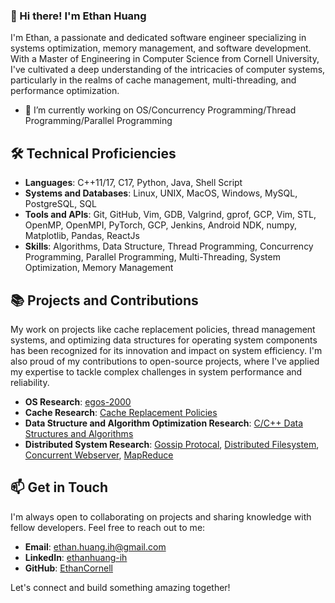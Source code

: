 ### 👋 Hi there! I'm Ethan Huang
I'm Ethan, a passionate and dedicated software engineer specializing in systems optimization, memory management, and software development. With a Master of Engineering in Computer Science from Cornell University, I've cultivated a deep understanding of the intricacies of computer systems, particularly in the realms of cache management, multi-threading, and performance optimization.

- 🔭 I’m currently working on OS/Concurrency Programming/Thread Programming/Parallel Programming

## 🛠 Technical Proficiencies

- **Languages**: C++11/17, C17, Python, Java, Shell Script
- **Systems and Databases**: Linux, UNIX, MacOS, Windows, MySQL, PostgreSQL, SQL
- **Tools and APIs**: Git, GitHub, Vim, GDB, Valgrind, gprof, GCP, Vim, STL, OpenMP, OpenMPI, PyTorch, GCP, Jenkins, Android NDK, numpy, Matplotlib, Pandas, ReactJs
- **Skills**: Algorithms, Data Structure, Thread Programming, Concurrency Programming, Parallel Programming, Multi-Threading, System Optimization, Memory Management

## 📚 Projects and Contributions

My work on projects like cache replacement policies, thread management systems, and optimizing data structures for operating system components has been recognized for its innovation and impact on system efficiency. I'm also proud of my contributions to open-source projects, where I've applied my expertise to tackle complex challenges in system performance and reliability.

- **OS Research**: [egos-2000](https://github.com/EthanCornell/egos-2000)
- **Cache Research**: [Cache Replacement Policies](https://github.com/EthanCornell/Cache-replacement-policies)
- **Data Structure and Algorithm Optimization Research**: [C/C++ Data Structures and Algorithms](https://github.com/EthanCornell/DSAlib)
- **Distributed System Research**: [Gossip Protocal](https://github.com/EthanCornell/Gossip-protocol), [Distributed Filesystem](https://github.com/EthanCornell/Distrbuted-Filesystem), [Concurrent Webserver](https://github.com/EthanCornell/Concurrent-webserver), [MapReduce](https://github.com/EthanCornell/MapReduce)


## 📫 Get in Touch

I'm always open to collaborating on projects and sharing knowledge with fellow developers. Feel free to reach out to me:

- **Email**: ethan.huang.ih@gmail.com
- **LinkedIn**: [ethanhuang-ih](https://www.linkedin.com/in/ethanhuang-ih)
- **GitHub**: [EthanCornell](https://github.com/EthanCornell)


Let's connect and build something amazing together!

<!--
**EthanCornell/EthanCornell** is a ✨ _special_ ✨ repository because its `README.md` (this file) appears on your GitHub profile.

Here are some ideas to get you started:

- 🔭 I’m currently working on ...
- 🌱 I’m currently learning ...
- 👯 I’m looking to collaborate on ...
- 🤔 I’m looking for help with ...
- 💬 Ask me about ...
- 📫 How to reach me: ...
- 😄 Pronouns: ...
- ⚡ Fun fact: ...
-->
